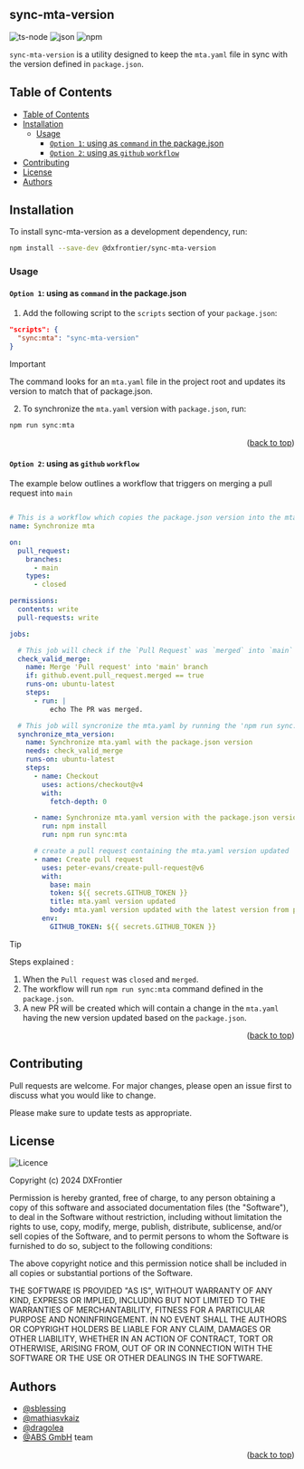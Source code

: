 <h2> sync-mta-version </h2>

![ts-node](https://img.shields.io/badge/ts--node-3178C6?style=for-the-badge&logo=ts-node&logoColor=white)
![json](https://img.shields.io/badge/json-5E5C5C?style=for-the-badge&logo=json&logoColor=white)
![npm](https://img.shields.io/badge/npm-CB3837?style=for-the-badge&logo=npm&logoColor=white)

`sync-mta-version` is a utility designed to keep the `mta.yaml` file in sync with the version defined in `package.json`. 

## Table of Contents

- [Table of Contents](#table-of-contents)
- [Installation](#installation)
  - [Usage](#usage)
    - [`Option 1`: using as `command` in the package.json](#option-1-using-as-command-in-the-packagejson)
    - [`Option 2`: using as `github` `workflow`](#option-2-using-as-github-workflow)
- [Contributing](#contributing)
- [License](#license)
- [Authors](#authors)

## Installation

To install sync-mta-version as a development dependency, run:

```bash
npm install --save-dev @dxfrontier/sync-mta-version
```

### Usage

#### `Option 1`: using as `command` in the package.json 

1. Add the following script to the `scripts` section of your `package.json`: 
   
```json
"scripts": {
  "sync:mta": "sync-mta-version"
}
```

> [!IMPORTANT]
> The command looks for an `mta.yaml` file in the project root and updates its version to match that of package.json.

2. To synchronize the `mta.yaml` version with `package.json`, run:

```bash
npm run sync:mta
```

<p align="right">(<a href="#table-of-contents">back to top</a>)</p>


#### `Option 2`: using as `github` `workflow` 


The example below outlines a workflow that triggers on merging a pull request into `main`

```yaml

# This is a workflow which copies the package.json version into the mta.yaml after the `Pull request` was merged
name: Synchronize mta

on:
  pull_request:
    branches:
      - main
    types:
      - closed

permissions:
  contents: write
  pull-requests: write

jobs:

  # This job will check if the `Pull Request` was `merged` into `main` branch
  check_valid_merge:
    name: Merge 'Pull request' into 'main' branch
    if: github.event.pull_request.merged == true
    runs-on: ubuntu-latest
    steps:
      - run: |
          echo The PR was merged.

  # This job will syncronize the mta.yaml by running the 'npm run sync:mta' which is a command from 'package.json'
  synchronize_mta_version:
    name: Synchronize mta.yaml with the package.json version 
    needs: check_valid_merge
    runs-on: ubuntu-latest
    steps:
      - name: Checkout
        uses: actions/checkout@v4
        with:
          fetch-depth: 0

      - name: Synchronize mta.yaml version with the package.json version
        run: npm install
        run: npm run sync:mta  

      # create a pull request containing the mta.yaml version updated
      - name: Create pull request
        uses: peter-evans/create-pull-request@v6
        with:
          base: main
          token: ${{ secrets.GITHUB_TOKEN }}
          title: mta.yaml version updated
          body: mta.yaml version updated with the latest version from package.json
        env:
          GITHUB_TOKEN: ${{ secrets.GITHUB_TOKEN }}
```
> [!TIP]
> Steps explained : 
>   1. When the `Pull request` was `closed` and `merged`.
>   2. The workflow will run `npm run sync:mta` command defined in the `package.json`.
>   3. A new PR will be created which will contain a change in the `mta.yaml` having the new version updated based on the `package.json`.

<p align="right">(<a href="#table-of-contents">back to top</a>)</p>

<!-- 
#### `Option 2`: using `sync-mta-version` in the `husky` + `lint-staged` github hooks

1. Install [Husky](https://typicode.github.io/husky/get-started.html)

```bash
npm install --save-dev husky
```

2. Run the following husky command:

```bash
npx husky init
```

> [!TIP]
> The `init` command simplifies setting up husky in a project. It creates a `pre-commit` script in `.husky/` and updates the `prepare` script in `package.json`. Modifications can be made later to suit your workflow.

3. Install [lint-staged](https://github.com/lint-staged/lint-staged)

```bash
npm install --save-dev lint-staged 
```

4. Add a `script` command `package.json` - `scripts`:

```json
"scripts": {
  "sync:mta:version":"sync-mta-version"
}
```

5. Add a configuration `lint-staged` in your `package.json`:

```json
{
  "name": "sync-mta-version",
  "scripts": {
    // Added this line in step 4
    "sync:mta:version":"sync-mta-version"
  },
  "devDependencies": {
    // ...
    "husky": "^9.1.5",
    "lint-staged": "^15.2.9",
  },
  // Add below line to your package.json
  "lint-staged": {
    "**/*.ts": [
      "npm run sync:mta:version"
    ]
  }
}
```

6. Add in the `.husky` `pre-commit` hook the following command:

```bash
npx lint-staged
```

7. Try do a commit :

```bash
git commit -m "Keep calm and commit"
```

Now the `sync:mta:version` command will copy the `package.json` `version` in your `mta.yaml` to keep them both in sync.

<p align="right">(<a href="#table-of-contents">back to top</a>)</p> -->

## Contributing

Pull requests are welcome. For major changes, please open an issue first
to discuss what you would like to change.

Please make sure to update tests as appropriate.

## License

![Licence](https://img.shields.io/github/license/Ileriayo/markdown-badges?style=for-the-badge)

Copyright (c) 2024 DXFrontier

Permission is hereby granted, free of charge, to any person obtaining a copy
of this software and associated documentation files (the "Software"), to deal
in the Software without restriction, including without limitation the rights
to use, copy, modify, merge, publish, distribute, sublicense, and/or sell
copies of the Software, and to permit persons to whom the Software is
furnished to do so, subject to the following conditions:

The above copyright notice and this permission notice shall be included in all
copies or substantial portions of the Software.

THE SOFTWARE IS PROVIDED "AS IS", WITHOUT WARRANTY OF ANY KIND, EXPRESS OR
IMPLIED, INCLUDING BUT NOT LIMITED TO THE WARRANTIES OF MERCHANTABILITY,
FITNESS FOR A PARTICULAR PURPOSE AND NONINFRINGEMENT. IN NO EVENT SHALL THE
AUTHORS OR COPYRIGHT HOLDERS BE LIABLE FOR ANY CLAIM, DAMAGES OR OTHER
LIABILITY, WHETHER IN AN ACTION OF CONTRACT, TORT OR OTHERWISE, ARISING FROM,
OUT OF OR IN CONNECTION WITH THE SOFTWARE OR THE USE OR OTHER DEALINGS IN THE
SOFTWARE.

## Authors

- [@sblessing](https://github.com/sblessing)
- [@mathiasvkaiz](https://github.com/mathiasvkaiz)
- [@dragolea](https://github.com/dragolea)
- [@ABS GmbH](https://www.abs-gmbh.de/) team

<p align="right">(<a href="#table-of-contents">back to top</a>)</p>
